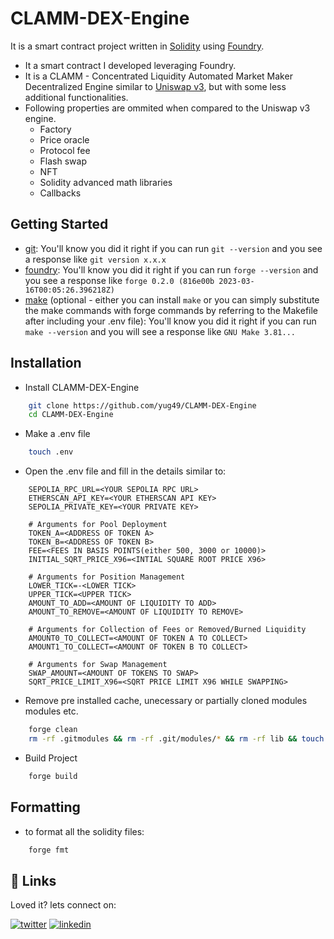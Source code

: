 
# CLAMM-DEX-Engine
It is a smart contract project written in [Solidity](https://docs.soliditylang.org/en/latest/) using [Foundry](https://book.getfoundry.sh/).
- It a smart contract I developed leveraging Foundry.
- It is a CLAMM - Concentrated Liquidity Automated Market Maker Decentralized Engine similar to [Uniswap v3](https://blog.uniswap.org/uniswap-v3), but with some less additional functionalities.
- Following properties are ommited when compared to the Uniswap v3 engine.
  -   Factory
  -   Price oracle
  -   Protocol fee
  -   Flash swap
  -   NFT
  -   Solidity advanced math libraries
  -   Callbacks
  



## Getting Started

 - [git](https://git-scm.com/book/en/v2/Getting-Started-Installing-Git): You'll know you did it right if you can run `git --version` and you see a response like `git version x.x.x`
 - [foundry](https://getfoundry.sh/): You'll know you did it right if you can run `forge --version` and you see a response like `forge 0.2.0 (816e00b 2023-03-16T00:05:26.396218Z)`
 - [make](https://www.gnu.org/software/make/manual/make.html) (optional - either you can install `make` or you can simply substitute the make commands with forge commands by referring to the Makefile after including your .env file): You'll know you did it right if you can run `make --version` and you will see a response like `GNU Make 3.81...`

 
## Installation

- Install CLAMM-DEX-Engine
```bash
    git clone https://github.com/yug49/CLAMM-DEX-Engine
    cd CLAMM-DEX-Engine
```

- Make a .env file
```bash
    touch .env
```

- Open the .env file and fill in the details similar to:
```env
    SEPOLIA_RPC_URL=<YOUR SEPOLIA RPC URL>
    ETHERSCAN_API_KEY=<YOUR ETHERSCAN API KEY>
    SEPOLIA_PRIVATE_KEY=<YOUR PRIVATE KEY>

    # Arguments for Pool Deployment
    TOKEN_A=<ADDRESS OF TOKEN A>
    TOKEN_B=<ADDRESS OF TOKEN B>
    FEE=<FEES IN BASIS POINTS(either 500, 3000 or 10000)>
    INITIAL_SQRT_PRICE_X96=<INTIAL SQUARE ROOT PRICE X96>

    # Arguments for Position Management
    LOWER_TICK=-<LOWER TICK>
    UPPER_TICK=<UPPER TICK> 
    AMOUNT_TO_ADD=<AMOUNT OF LIQUIDITY TO ADD>
    AMOUNT_TO_REMOVE=<AMOUNT OF LIQUIDITY TO REMOVE>

    # Arguments for Collection of Fees or Removed/Burned Liquidity
    AMOUNT0_TO_COLLECT=<AMOUNT OF TOKEN A TO COLLECT>
    AMOUNT1_TO_COLLECT=<AMOUNT OF TOKEN B TO COLLECT>

    # Arguments for Swap Management
    SWAP_AMOUNT=<AMOUNT OF TOKENS TO SWAP>
    SQRT_PRICE_LIMIT_X96=<SQRT PRICE LIMIT X96 WHILE SWAPPING>
```
- Remove pre installed cache, unecessary or partially cloned modules modules etc.
```bash
    forge clean
    rm -rf .gitmodules && rm -rf .git/modules/* && rm -rf lib && touch .gitmodules && git add . && git commit -m "modules"

```

- Build Project
```bash
    forge build
```
## Formatting
- to format all the solidity files:
```bash
    forge fmt
```


    
## 🔗 Links
Loved it? lets connect on:

[![twitter](https://img.shields.io/badge/twitter-1DA1F2?style=for-the-badge&logo=twitter&logoColor=white)](https://x.com/yugAgarwal29)
[![linkedin](https://img.shields.io/badge/linkedin-0A66C2?style=for-the-badge&logo=linkedin&logoColor=white)](https://www.linkedin.com/in/yug-agarwal-8b761b255/)

